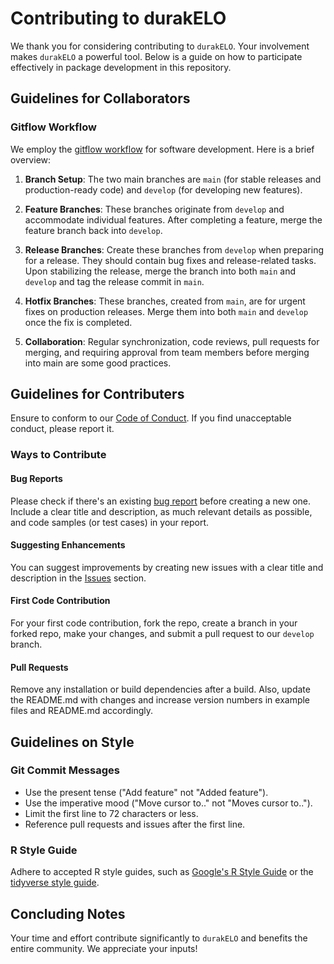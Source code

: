 # Contributing to durakELO

We thank you for considering contributing to `durakELO`. Your involvement makes `durakELO` a powerful tool. Below is a guide on how to participate effectively in package development in this repository.

## Guidelines for Collaborators

### Gitflow Workflow

We employ the [gitflow workflow](https://www.atlassian.com/git/tutorials/comparing-workflows/gitflow-workflow) for software development. Here is a brief overview:

1. **Branch Setup**: The two main branches are `main` (for stable releases and production-ready code) and `develop` (for developing new features).  

2. **Feature Branches**: These branches originate from `develop` and accommodate individual features. After completing a feature, merge the feature branch back into `develop`.

3. **Release Branches**: Create these branches from `develop` when preparing for a release. They should contain bug fixes and release-related tasks. Upon stabilizing the release, merge the branch into both `main` and `develop` and tag the release commit in `main`.

4. **Hotfix Branches**: These branches, created from `main`, are for urgent fixes on production releases. Merge them into both `main` and `develop` once the fix is completed.

5. **Collaboration**: Regular synchronization, code reviews, pull requests for merging, and requiring approval from team members before merging into main are some good practices.

## Guidelines for Contributers

Ensure to conform to our [Code of Conduct](aleksandr.shemendyuk@unil.ch). If you find unacceptable conduct, please report it.

### Ways to Contribute

#### Bug Reports

Please check if there's an existing [bug report](https://github.com/AlexShem/durakELO/issues) before creating a new one. Include a clear title and description, as much relevant details as possible, and code samples (or test cases) in your report.

#### Suggesting Enhancements

You can suggest improvements by creating new issues with a clear title and description in the [Issues](https://github.com/AlexShem/durakELO/issues) section.

#### First Code Contribution

For your first code contribution, fork the repo, create a branch in your forked repo, make your changes, and submit a pull request to our `develop` branch.

#### Pull Requests

Remove any installation or build dependencies after a build. Also, update the README.md with changes and increase version numbers in example files and README.md accordingly.

## Guidelines on Style

### Git Commit Messages

- Use the present tense ("Add feature" not "Added feature").
- Use the imperative mood ("Move cursor to.." not "Moves cursor to..").
- Limit the first line to 72 characters or less.
- Reference pull requests and issues after the first line.

### R Style Guide

Adhere to accepted R style guides, such as [Google's R Style Guide](https://google.github.io/styleguide/Rguide.xml) or the [tidyverse style guide](https://style.tidyverse.org/).

## Concluding Notes

Your time and effort contribute significantly to `durakELO` and benefits the entire community. We appreciate your inputs!

